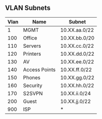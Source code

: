 ## VLAN Subnets

|Vlan|Name|Subnet|
|-|-|-|
|1|MGMT|10.XX.aa.0/22|
|100|Office|10.XX.bb.0/20|
|110|Servers|10.XX.cc.0/22|
|120|Printers|10.XX.dd.0/22|
|130|AV|10.XX.ee.0/22|
|140|Access Points|10.XX.ff.0/22|
|150|Phones|10.XX.gg.0/22|
|160|Security|10.XX.hh.0/22|
|170|S2SVPN|10.XX.ii.0/24|
|200|Guest|10.XX.jj.0/22|
|900|ISP|*|
